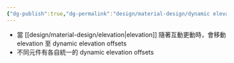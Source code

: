 ```yaml
---
{"dg-publish":true,"dg-permalink":"design/material-design/dynamic elevation offsets","permalink":"/design/material-design/dynamic elevation offsets/"}
---
```


- 當 [[design/material-design/elevation\|elevation]] 隨著互動更動時，會移動 elevation 至 dynamic elevation offsets
- 不同元件有各自統一的 dynamic elevation offsets